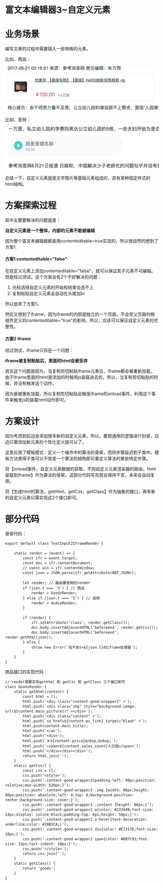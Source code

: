 # 富文本编辑器3~自定义元素

# 业务场景

编写文章的过程中需要插入一些特殊的元素。

比如，商品：

![](media/15078008076304.jpg)

比如，音频：

![](media/15078008240143.jpg)

总结一下，自定义元素就是文字图片等基础元素组成的，具有某种固定样式的html结构。

# 方案探索过程

其中主要要解决的问题就是：

**自定义元素是一个整体，内部的元素不能被编辑**

因为整个富文本编辑器都是用contenteditable=true实现的，所以很自然的想到了方案1.

#### 方案1 contenteditable="false"

在自定义元素上添加contenteditable="false"，就可以保证其子元素不可编辑。但是经过测试，这个方案会有2个不好解决的问题：

1. 光标选择自定义元素的开始和结束会选不上
2. 复制粘贴自定义元素会自动在头尾加br

所以放弃了方案1。

然后又想到了iframe，因为iframe的内部是独立的一个页面，不会受父页面的根组件定义的contenteditable="true"的影响，所以，应该可以保证自定义元素的完整性。

#### 方案2 iframe

经过测试，iframe只存在一个问题：

**iframe被复制粘贴后，里面的html会被丢弃**

其实这个问题是因为，当复制剪切粘贴iframe元素后，iframe都会被重新加载，由于iframe里面的html是添加的时候用js装载进去的，所以，当复制剪切粘贴的时候，并没有触发这个动作。

因为是被重新加载，所以复制剪切粘贴会触发iframe的onload事件，利用这个事件来触发js的装载html动作即可。

# 方案设计

因为考虑到后边会添加很多新的自定义元素，所以，要把通用的逻辑进行封装，后边只需添加新元素的个性化定义就可以了。

这里应用了模板模式：定义一个操作中的算法的骨架，而将步骤延迟到子类中。模板方法使得子类可以不改变一个算法的结构即可重定义算法的某些特定步骤。

将【onload事件，自定义元素数据的获取，不同自定义元素渲染器的路由，html装载到iframe】作为算法的骨架，这部分代码写完就会保持不变，未来会自动复用。

将【生成html的算法，getHtml，getCss，getClass】作为抽象的接口，再有新的自定义元素只需实现这2个接口即可。

# 部分代码

骨架代码：

```
export default class TextInput2IframeRender {

    static render = (event) => {
        const ifr = event.target;
        const doc = ifr.contentDocument;
        // const win = ifr.contentWindow;
        const json = JSON.parse(ifr.getAttribute(BBT_JSON));

        let render; // 路由要使用的render
        if (json.t === '3') { // 商品
            render = GoodsRender;
        } else if (json.t === '5') { // 音频
            render = AudioRender;
        }

        if (render) {
            ifr.setAttribute('class', render.getClass());
            doc.body.insertAdjacentHTML('beforeend', render.getCss());
            doc.body.insertAdjacentHTML('beforeend', render.getHtml(json));
        } else {
            throw new Error(`找不到t=${json.t}的iframe处理器`);
        }
    }
}

```

商品接口的实现代码：

```
// render需要实现getHtml 和 getCss 和 getClass 三个接口即可
class GoodsRender {
    static getHtml(content) {
        const html = [];
        html.push('<div class="content-good-wrapper2" >');
        html.push(`<div class="img" style="background-image: url(${content.main_picture})" ></div>`);
        html.push('<div class="content" >');
        html.push(`<a href=${content.pc_link} target="blank" >`);
        html.push(content.main_title);
        html.push('</a>');
        html.push('<div>');
        html.push(`￥${content.price}&nbsp;&nbsp;`);
        html.push(`<span>${content.sales_count}人已囤</span>`);
        html.push('</div></div></div>');
        return html.join('');
    }
    static getCss() {
        const css = [];
        css.push('<style>');
        css.push('.content-good-wrapper2{padding-left: 90px;position: relative;max-width: 530px;}');
        css.push('.content-good-wrapper2 .img {width: 80px;height: 80px;position: absolute;left: 0;top: 0;background-position: center;background-size: cover;}');
        css.push('.content-good-wrapper2 .content {height: 80px;}');
        css.push('.content-good-wrapper2 a{color: #23344B;font-size: 14px;display: inline-block;padding-top: 6px;height: 50px;}');
        css.push('.content-good-wrapper2 a:hover{text-decoration: underline;color: #28B3CA;}');
        css.push('.content-good-wrapper2 div{color: #E7317D;font-size: 18px;}');
        css.push('.content-good-wrapper2 span{color: #6B7C93;font-size: 12px;text-indent: 10px;}');
        css.push('</style>');
        return css.join('');
    }
    static getClass() {
        return 'goods';
    }
}
```


